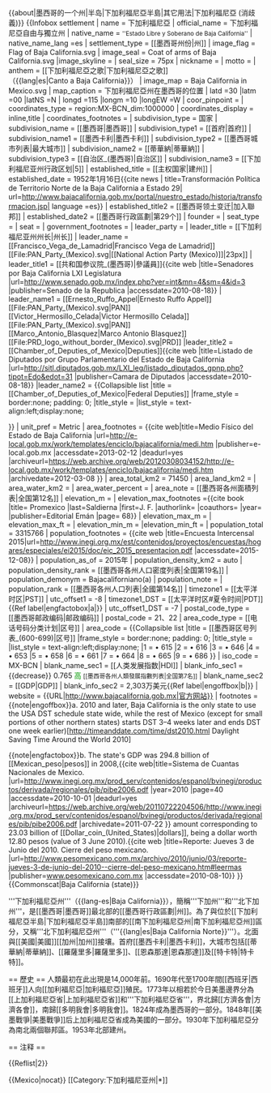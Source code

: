 {{about|墨西哥的一个州|半岛|下加利福尼亞半島|其它用法|下加利福尼亞 (消歧義)}}
{{Infobox settlement
| name                    = 下加利福尼亞
| official_name           = 下加利福尼亞自由与獨立州
| native_name             = <small>''Estado Libre y Soberano de Baja California''</small>
| native_name_lang        =es
| settlement_type         = [[墨西哥州份|州]]
| image_flag              = Flag of Baja California.svg
| image_seal              = Coat of arms of Baja California.svg
|image_skyline            = 
| seal_size               = 75px
| nickname                =
| motto                   =
| anthem                  = [[下加利福尼亞之歌|下加利福尼亞之歌]]<br />（{{lang|es|Canto a Baja California}}）
| image_map               = Baja California in Mexico.svg
| map_caption             = 下加利福尼亞州在墨西哥的位置
| latd  =30 |latm  =00 |latNS  =N
| longd =115  |longm =10 |longEW =W
| coor_pinpoint           =
| coordinates_type        = region:MX-BCN_dim:1000000
| coordinates_display     = inline,title
| coordinates_footnotes   =
| subdivision_type        = 国家
| subdivision_name        = [[墨西哥|墨西哥]]
| subdivision_type1       = [[首府|首府]]
| subdivision_name1       = [[墨西卡利|墨西卡利]]
| subdivision_type2       = [[墨西哥城市列表|最大城市]]
| subdivision_name2       = [[蒂華納|蒂華納]]
| subdivision_type3       = [[自治区_(墨西哥)|自治区]]
| subdivision_name3       = [[下加利福尼亚州行政区划|5]]
| established_title       = [[主权国家|建州]]
| established_date        = 1952年1月16日<ref>{{cite news | title=Transformación Política de Territorio Norte de la Baja California a Estado 29| url=http://www.bajacalifornia.gob.mx/portal/nuestro_estado/historia/transformacion.jsp| language =es}}</ref>
| established_title2     = [[墨西哥领土变迁|加入聯邦]]
| established_date2      = [[墨西哥行政區劃|第29个]]
| founder                 =
| seat_type               =
| seat                    =
| government_footnotes    =
| leader_party            =
| leader_title            = [[下加利福尼亚州州长|州长]]
| leader_name             = [[Francisco_Vega_de_Lamadrid|Francisco Vega de Lamadrid]] [[File:PAN_Party_(Mexico).svg|[[National Action Party (Mexico)]]|23px]]
| leader_title1           = [[共和国参议院_(墨西哥)|參議員]]<ref>{{cite web |title=Senadores por Baja California LXI Legislatura |url=http://www.senado.gob.mx/index.php?ver=int&mn=4&sm=4&id=3 |publisher=Senado de la Republica |accessdate=2010-08-18}}</ref>
| leader_name1            = [[Ernesto_Ruffo_Appel|Ernesto Ruffo Appel]] [[File:PAN_Party_(Mexico).svg|PAN]]<br />[[Victor_Hermosillo_Celada|Victor Hermosillo Celada]] [[File:PAN_Party_(Mexico).svg|PAN]]<br />[[Marco_Antonio_Blasquez|Marco Antonio Blasquez]] [[File:PRD_logo_without_border_(Mexico).svg|PRD]]
|leader_title2           = [[Chamber_of_Deputies_of_Mexico|Deputies]]<ref>{{cite web |title=Listado de Diputados por Grupo Parlamentario del Estado de Baja California |url=http://sitl.diputados.gob.mx/LXI_leg/listado_diputados_gpnp.php?tipot=Edo&edot=31 |publisher=Camara de Diputados |accessdate=2010-08-18}}</ref>
|leader_name2            = {{Collapsible list
 |title       = [[Chamber_of_Deputies_of_Mexico|Federal Deputies]]
 |frame_style = border:none; padding: 0;
 |title_style = <!-- (optional) -->
 |list_style  = text-align:left;display:none;

}}
| unit_pref               = Metric<!-- or US or UK -->
| area_footnotes          = <ref>{{cite web|title=Medio Físico del Estado de Baja California |url=http://e-local.gob.mx/work/templates/enciclo/bajacalifornia/medi.htm |publisher=e-local.gob.mx |accessdate=2013-02-12 |deadurl=yes |archiveurl=https://web.archive.org/web/20120308034152/http://e-local.gob.mx/work/templates/enciclo/bajacalifornia/medi.htm |archivedate=2012-03-08 }}</ref>
| area_total_km2          = 71450
| area_land_km2           =
| area_water_km2          =
| area_water_percent      =
| area_note               = [[墨西哥各州面積列表|全国第12名]]
| elevation_m             =
| elevation_max_footnotes =<ref>{{cite book |title= Promexico |last=Saldierna |first=J. F. |authorlink= |coauthors= |year= |publisher=Editorial Emán |page= 68}}</ref>
| elevation_max_m         = 
| elevation_max_ft        =
| elevation_min_m         = 
|elevation_min_ft         =
| population_total        = 3315766
| population_footnotes    = <ref>{{cite web |title=Encuesta Intercensal 2015|url=http://www.inegi.org.mx/est/contenidos/proyectos/encuestas/hogares/especiales/ei2015/doc/eic_2015_presentacion.pdf |accessdate=2015-12-08}}</ref>
| population_as_of        = 2015年
| population_density_km2  = auto
| population_density_rank = [[墨西哥各州人口密度列表|全国第19名]]
| population_demonym      = Bajacaliforniano(a)
| population_note         =
| population_rank         = [[墨西哥各州人口列表|全國第14名]]
| timezone1               = [[太平洋时区|PST]]
| utc_offset1             = -8
| timezone1_DST           = [[太平洋时区#夏令时间|PDT]]{{Ref label|engfactobox|a|}}
| utc_offset1_DST         = -7
| postal_code_type        = [[墨西哥邮政编码|邮政编码]]
| postal_code             = 21、22
| area_code_type          = [[电话号码分类计划|区号]]
| area_code               = {{Collapsible list
 |title       = [[墨西哥区号列表_(600-699)|区号]]
 |frame_style = border:none; padding: 0;
 |title_style = <!-- (optional) -->
 |list_style  = text-align:left;display:none;
 |1           = • 615
 |2           = • 616
 |3           = • 646
 |4           = • 653
 |5           = • 658
 |6           = • 661
 |7           = • 664
 |8           = • 665
 |9           = • 686
}}
| iso_code                = MX-BCN
| blank_name_sec1         = [[人类发展指数|HDI]]
| blank_info_sec1         = {{decrease}} 0.765 <span style="color:#090;">高</span> <small>[[墨西哥各州人類發展指數列表|全国第7名]]</small>
| blank_name_sec2         = [[GDP|GDP]]
| blank_info_sec2         = 2,303万美元{{Ref label|engoffbox|b|}}
| website                 = {{URL|http://www.bajacalifornia.gob.mx|官方网站}}
| footnotes               =
{{note|engoffbox}}a.  2010 and later, Baja California is the only state to use the USA DST schedule state wide, while the rest of Mexico (except for small portions of other northern states) starts DST 3–4 weeks later and ends DST one week earlier)<ref>[http://timeanddate.com/time/dst2010.html Daylight Saving Time Around the World 2010]</ref>

{{note|engfactobox}}b. The state's GDP was 294.8 billion of [[Mexican_peso|pesos]] in 2008,<ref>{{cite web|title=Sistema de Cuantas Nacionales de Mexico. |url=http://www.inegi.org.mx/prod_serv/contenidos/espanol/bvinegi/productos/derivada/regionales/pib/pibe2006.pdf |year=2010 |page=40 |accessdate=2010-10-01 |deadurl=yes |archiveurl=https://web.archive.org/web/20110722204506/http://www.inegi.org.mx/prod_serv/contenidos/espanol/bvinegi/productos/derivada/regionales/pib/pibe2006.pdf |archivedate=2011-07-22 }}</ref> amount corresponding to 23.03 billion of [[Dollar_coin_(United_States)|dollars]], being a dollar worth 12.80 pesos (value of 3 June 2010).<ref>{{cite web |title=Reporte: Jueves 3 de Junio del 2010. Cierre del peso mexicano. |url=http://www.pesomexicano.com.mx/archivo/2010/junio/03/reporte-jueves-3-de-junio-del-2010--cierre-del-peso-mexicano.htm#leermas |publisher=www.pesomexicano.com.mx |accessdate=2010-08-10}}</ref>
}}
{{Commonscat|Baja California (state)}}

'''下加利福尼亞州'''（{{lang-es|Baja California}}），簡稱'''下加州'''和'''北下加州'''，是[[墨西哥|墨西哥]]最北部的[[墨西哥行政區劃|州]]。為了與位於[[下加利福尼亞半島|下加利福尼亞半島]]南部的[[南下加利福尼亞州|南下加利福尼亞州]]區分，又稱'''北下加利福尼亞州'''（'''{{lang|es|Baja California Norte}}'''）。北面與[[美國|美國]][[加州|加州]]接壤。首府[[墨西卡利|墨西卡利]]，大城市包括[[蒂華納|蒂華納]]、[[羅薩里多|羅薩里多]]、[[恩森那達|恩森那達]]及[[特卡特|特卡特]]。

== 歷史 ==
人類最初在此出現是14,000年前。1690年代至1700年間[[西班牙|西班牙]]人向[[加利福尼亞|加利福尼亞]]殖民。1773年以相若於今日美墨邊界分為[[上加利福尼亞省|上加利福尼亞省]]和'''下加利福尼亞省'''，界北歸[[方濟各會|方濟各會]]，南歸[[多明我會|多明我會]]。1824年成為墨西哥的一部分。1848年[[美墨戰爭|美墨戰爭]]后上加利福尼亞省成為美國的一部分。1930年下加利福尼亞分為南北兩個聯邦區。1953年北部建州。

== 注释 ==

{{Reflist|2}}

{{Mexico|nocat}}
[[Category:下加利福尼亚州|*]]